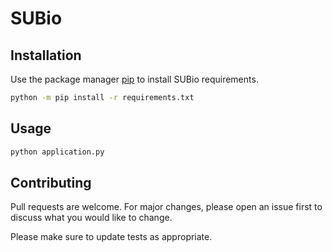 # SUBio


## Installation

Use the package manager [pip](https://pip.pypa.io/en/stable/) to install SUBio requirements.

```bash
python -m pip install -r requirements.txt
```

## Usage

```bash
python application.py
```

## Contributing
Pull requests are welcome. For major changes, please open an issue first to discuss what you would like to change.

Please make sure to update tests as appropriate.

